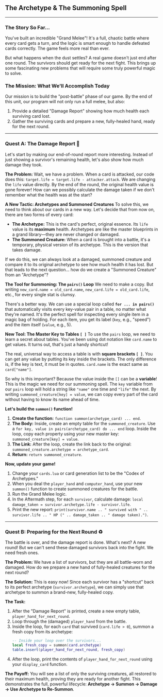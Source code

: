 ## The Archetype & The Summoning Spell

-----

### The Story So Far...

You've built an incredible "Grand Melee"\! It's a full, chaotic battle where every card gets a turn, and the logic is smart enough to handle defeated cards correctly. The game feels more real than ever.

But what happens when the dust settles? A real game doesn't just end after one round. The survivors should get ready for the next fight. This brings up some fascinating new problems that will require some truly powerful magic to solve.

### The Mission: What We'll Accomplish Today

Our mission is to build the "post-battle" phase of our game. By the end of this unit, our program will not only run a full melee, but also:

1.  Provide a detailed "Damage Report" showing how much health each surviving card lost.
2.  Gather the surviving cards and prepare a new, fully-healed hand, ready for the next round.

-----

### Quest A: The Damage Report 🧾

Let's start by making our end-of-round report more interesting. Instead of just showing a survivor's remaining health, let's also show how much damage they took.

**The Problem:**
Wait, we have a problem. When a card is attacked, our code does this: `target.life = target.life - attacker.attack`. We are changing the `life` value directly. By the end of the round, the original health value is gone forever\! How can we possibly calculate the damage taken if we don't remember what the health was at the start?

**A New Tactic: Archetypes and Summoned Creatures**
To solve this, we need to think about our cards in a new way. Let's decide that from now on, there are two forms of every card:

  * **The Archetype:** This is the card's perfect, original essence. Its `life` value is its **maximum** health. Archetypes are like the master blueprints in a grand library—they are never changed or damaged.
  * **The Summoned Creature:** When a card is brought into a battle, it's a temporary, physical version of its archetype. This is the version that takes damage.

If we do this, we can always look at a damaged, summoned creature and compare it to its original archetype to see how much health it has lost. But that leads to the next question... how do we create a "Summoned Creature" from an "Archetype"?

**The Tool for Summoning: The `pairs()` Loop**
We need to make a copy. But writing `new_card.name = old_card.name`, `new_card.life = old_card.life`, etc., for every single stat is clumsy.

There's a better way. We can use a special loop called **`for ... in pairs()`** that automatically visits every key-value pair in a table, no matter what they're named. It's the perfect spell for inspecting every single item in a magic bag of holding. For each item, you get its label (`key`, e.g., "speed") and the item itself (`value`, e.g., 5).

**New Tool: The Master Key to Tables `[ ]`**
To use the `pairs` loop, we need to learn a secret about tables. You've been using dot notation like `card.name` to get values. It turns out, that's just a handy shortcut\!

The real, universal way to access a table is with **square brackets `[ ]`**. You can get any value by putting its key inside the brackets. The only difference is, if the key is text, it must be in quotes.
`card.name` is the exact same as `card["name"]`.

So why is this important? Because the value inside the `[]` can be a **variable**\! This is the magic we need for our summoning spell. The `key` variable from our `pairs` loop will hold a string like `"name"` one time and `"life"` the next. By writing `summoned_creature[key] = value`, we can copy every part of the card without having to know its name ahead of time.

**Let's build the `summon()` function\!**

1.  **Create the function:** `function summon(archetype_card) ... end`.
2.  **The Body:** Inside, create an empty table for the `summoned_creature`. Use a `for key, value in pairs(archetype_card) do ... end` loop. Inside the loop, copy each property using your new master key: `summoned_creature[key] = value`.
3.  **The Link:** After the loop, create the link back to the original: `summoned_creature.archetype = archetype_card`.
4.  **Return:** `return summoned_creature`.

**Now, update your game\!**

1.  Change your `cards.lua` or card generation list to be the "Codex of Archetypes."
2.  When you deal the `player_hand` and `computer_hand`, use your new `summon()` function to create summoned creatures for the battle.
3.  Run the Grand Melee logic.
4.  In the Aftermath step, for each `survivor`, calculate damage: `local damage_taken = survivor.archetype.life - survivor.life`.
5.  Print the new report: `print(survivor.name .. " survived with " .. survivor.life .. " HP (" .. damage_taken .. " damage taken).")`.

-----

### Quest B: Preparing for the Next Round ♻️

The battle is over, and the damage report is done. What's next? A new round\! But we can't send these damaged survivors back into the fight. We need fresh ones.

**The Problem:**
We have a list of survivors, but they are all battle-worn and damaged. How do we prepare a new hand of fully-healed creatures for the next round?

**The Solution:**
This is easy now\! Since each survivor has a "shortcut" back to its perfect archetype (`survivor.archetype`), we can simply use that archetype to summon a brand-new, fully-healed copy.

**The Task:**

1.  After the "Damage Report" is printed, create a new empty table, `player_hand_for_next_round`.
2.  Loop through the (damaged) `player_hand` from the battle.
3.  Inside the loop, for each `card` that survived (`card.life > 0`), summon a fresh copy from its archetype:
    ```lua
    -- Inside your loop over the survivors...
    local fresh_copy = summon(card.archetype)
    table.insert(player_hand_for_next_round, fresh_copy)
    ```
4.  After the loop, print the contents of `player_hand_for_next_round` using your `display_card` function.

**The Payoff:** You will see a list of only the surviving creatures, all restored to their maximum health, proving they are ready for another fight. This demonstrates the full, powerful lifecycle: **Archetype -\> Summon -\> Damage -\> Use Archetype to Re-Summon**.
